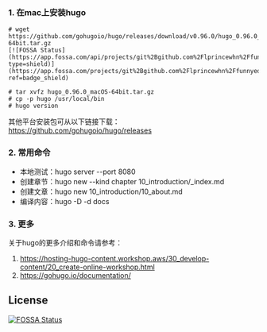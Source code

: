 ### 1. 在mac上安装hugo

```
# wget https://github.com/gohugoio/hugo/releases/download/v0.96.0/hugo_0.96.0_macOS-64bit.tar.gz
[![FOSSA Status](https://app.fossa.com/api/projects/git%2Bgithub.com%2Flprincewhn%2Ffunnyedge.svg?type=shield)](https://app.fossa.com/projects/git%2Bgithub.com%2Flprincewhn%2Ffunnyedge?ref=badge_shield)

# tar xvfz hugo_0.96.0_macOS-64bit.tar.gz
# cp -p hugo /usr/local/bin
# hugo version
```

其他平台安装包可从以下链接下载：
https://github.com/gohugoio/hugo/releases

### 2. 常用命令

- 本地测试：hugo server --port 8080
- 创建章节：hugo new --kind chapter 10_introduction/_index.md
- 创建文章：hugo new 10_introduction/10_about.md
- 编译内容：hugo -D -d docs

### 3. 更多

关于hugo的更多介绍和命令请参考：
1. https://hosting-hugo-content.workshop.aws/30_develop-content/20_create-online-workshop.html
2. https://gohugo.io/documentation/


## License
[![FOSSA Status](https://app.fossa.com/api/projects/git%2Bgithub.com%2Flprincewhn%2Ffunnyedge.svg?type=large)](https://app.fossa.com/projects/git%2Bgithub.com%2Flprincewhn%2Ffunnyedge?ref=badge_large)